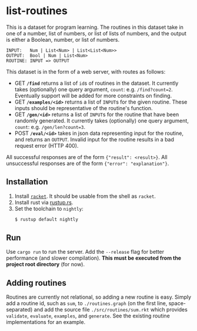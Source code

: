 # list-routines

This is a dataset for program learning. The routines in this dataset take in
one of a number, list of numbers, or list of lists of numbers, and the
output is either a Boolean, number, or list of numbers.

```
INPUT:   Num | List<Num> | List<List<Num>>
OUTPUT:  Bool | Num | List<Num>
ROUTINE: INPUT => OUTPUT
```

This dataset is in the form of a web server, with routes as follows:
- GET **`/find`** returns a list of `id`s of routines in the dataset. It currently
  takes (optionally) one query argument, `count`: e.g. `/find?count=2`.
  Eventually support will be added for more constraints on finding.
- GET **`/examples/<id>`** returns a list of `INPUT`s for the given routine. These
  inputs should be representative of the routine's function.
- GET **`/gen/<id>`** returns a list of `INPUT`s for the routine that have been
  randomly generated. It currently takes (optionally) one query argument,
  `count`: e.g. `/gen/len?count=3`.
- POST **`/eval/<id>`** takes in json data representing input for the
  routine, and returns an `OUTPUT`. Invalid input for the routine results in
  a bad request error (HTTP 400).

All successful responses are of the form `{"result": <result>}`. All
unsuccessful responses are of the form `{"error": "explanation"}`.

## Installation

1. Install [`racket`](http://racket-lang.org). It should be usable from the
   shell as `racket`.
2. Install rust via [rustup.rs](https://rustup.rs).
3. Set the toolchain to `nightly`:
   ```sh
   $ rustup default nightly
   ```

## Run

Use `cargo run` to run the server. Add the `--release` flag for better
performance (and slower compilation). **This must be executed from the
project root directory** (for now).

## Adding routines

Routines are currently not relational, so adding a new routine is easy.
Simply add a routine id, such as `sum`, to `./routines.graph` (on the first
line, space-separated) and add the source file `./src/routines/sum.rkt`
which provides `validate`, `evaluate`, `examples`, and `generate`. See the
existing routine implementations for an example.

